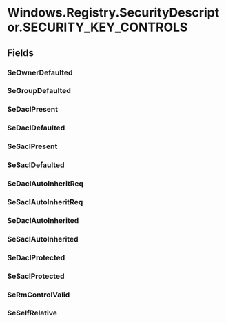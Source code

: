 ﻿


# Windows.Registry.SecurityDescriptor.SECURITY_KEY_CONTROLS

## Fields

### SeOwnerDefaulted

### SeGroupDefaulted

### SeDaclPresent

### SeDaclDefaulted

### SeSaclPresent

### SeSaclDefaulted

### SeDaclAutoInheritReq

### SeSaclAutoInheritReq

### SeDaclAutoInherited

### SeSaclAutoInherited

### SeDaclProtected

### SeSaclProtected

### SeRmControlValid

### SeSelfRelative
